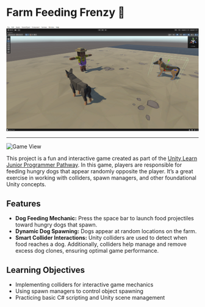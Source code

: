 # Farm Feeding Frenzy 🐶
 
![Scene View](Media/game1.png)

---

![Game View](Media/farmGame.gif)

This project is a fun and interactive game created as part of the [Unity Learn Junior Programmer Pathway](https://learn.unity.com/pathway/junior-programmer). In this game, players are responsible for feeding hungry dogs that appear randomly opposite the player. It’s a great exercise in working with colliders, spawn managers, and other foundational Unity concepts.

## Features

- **Dog Feeding Mechanic:** Press the space bar to launch food projectiles toward hungry dogs that spawn.
- **Dynamic Dog Spawning:** Dogs appear at random locations on the farm.
- **Smart Collider Interactions:** Unity colliders are used to detect when food reaches a dog. Additionally, colliders help manage and remove excess dog clones, ensuring optimal game performance.

## Learning Objectives

- Implementing colliders for interactive game mechanics
- Using spawn managers to control object spawning
- Practicing basic C# scripting and Unity scene management
